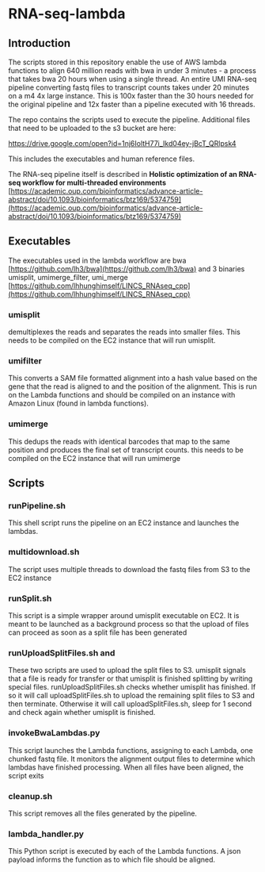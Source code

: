 # RNA-seq-lambda


## Introduction

The scripts stored in this repository enable the use of AWS lambda functions to align 640 million reads with bwa in under 3 minutes - a process that takes bwa 20 hours when using a single thread.  An entire UMI RNA-seq pipeline converting fastq files to transcript counts takes under 20 minutes on a m4 4x large instance. This is 100x faster than the 30 hours needed for the original pipeline and 12x faster than a pipeline executed with 16 threads.

The repo contains the scripts used to execute the pipeline. Additional files that need to be uploaded to the s3 bucket are here:

[https://drive.google.com/open?id=1nj6IoltH77i_Ikd04ey-jBcT_QRlpsk4
](https://drive.google.com/open?id=1nj6IoltH77i_Ikd04ey-jBcT_QRlpsk4) 

This includes the executables and human reference files.

The RNA-seq pipeline itself is described in **Holistic optimization of an RNA-seq workflow for multi-threaded environments** [https://academic.oup.com/bioinformatics/advance-article-abstract/doi/10.1093/bioinformatics/btz169/5374759](https://academic.oup.com/bioinformatics/advance-article-abstract/doi/10.1093/bioinformatics/btz169/5374759) 
## Executables

The executables used in the lambda workflow are bwa  [https://github.com/lh3/bwa](https://github.com/lh3/bwa) and 3 binaries umisplit, umimerge_filter, umi_merge [https://github.com/lhhunghimself/LINCS_RNAseq_cpp](https://github.com/lhhunghimself/LINCS_RNAseq_cpp) 

### umisplit 
demultiplexes the reads and separates the reads into smaller files. This needs to be compiled on the EC2 instance that will run umisplit.

### umifilter
This converts a SAM file formatted alignment into a hash value based on the gene that the read is aligned to and the position of the alignment. This is run on the Lambda functions and should be compiled on an instance with Amazon Linux (found in lambda functions). 

### umimerge
This dedups the reads with identical barcodes that map to the same position and produces the final set of transcript counts. this needs to be compiled on the EC2 instance that will run umimerge

## Scripts

### runPipeline.sh 
This shell script runs the pipeline on an EC2 instance and launches the lambdas.

### multidownload.sh
The script uses multiple threads to download the fastq files from S3 to the EC2 instance

### runSplit.sh
This script is a simple wrapper around umisplit executable on EC2. It is meant to be launched as a background process so that the upload of files can proceed as soon as a split file has been generated 

### runUploadSplitFiles.sh and  

These two scripts are used to upload the split files to S3. umisplit signals that a file is ready for transfer or that umisplit is finished splitting by writing special files. runUploadSplitFiles.sh checks whether umisplit has finished. If so it will call uploadSplitFiles.sh to upload the remaining split files to S3 and then terminate. Otherwise it will call uploadSplitFiles.sh, sleep for 1 second and check again whether umisplit is finished.

### invokeBwaLambdas.py
This script launches the Lambda functions, assigning to each Lambda, one chunked fastq file. It monitors the alignment output files to determine which lambdas have finished processing. When all files have been aligned, the script exits

### cleanup.sh  
This script removes all the files generated by the pipeline. 

### lambda_handler.py
This Python script is executed by each of the Lambda functions. A json payload informs the function as to which file should be aligned.
 